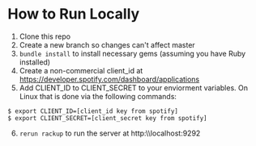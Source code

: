 # How to Run Locally
1. Clone this repo
2. Create a new branch so changes can't affect master
3. `bundle install` to install necessary gems (assuming you have Ruby installed) 
4. Create a non-commercial client_id at https://developer.spotify.com/dashboard/applications
5. Add CLIENT_ID to CLIENT_SECRET to your enviorment variables. On Linux that is done via the following commands:
```
$ export CLIENT_ID=[client_id key from spotify]
$ export CLIENT_SECRET=[client_secret key from spotify]
```
6. `rerun rackup` to run the server at http:\\\localhost:9292

